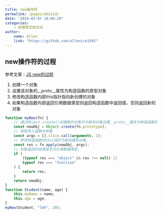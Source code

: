 ```yaml
---
title: new操作符
permalink: /pages/e62a1d/
date: "2024-03-07 10:06:20"
categaries:
    - 前端常见知识点
author:
    name: Allen
    link: "https://github.com/allenice1565"
---
```


## new操作符的过程

参考文章：[JS new的过程](https://juejin.cn/post/7145365237380677668)

1. 创建一个对象
2. 设置该对象的\_\_proto\_\_属性为构造函数的原型对象
3. 修改构造函数内部this指针指向新创建的对象
4. 如果构造函数内部返回引用数据类型则返回构造函数中返回值，否则返回新的对象

```javascript
function myNew(fn) {
    // 通过Object.create()创建新的对象并为新的对象设置__proto__属性为构造函数原型空间
    const newObj = Object.create(fn.prototype);
    // 获取传入函数中参数
    const args = [].slice.call(arguments, 1);
    // 修改构造函数的this指针为新创建的对象,
    const res = fn.apply(newObj, args);
    // 判断返回的结果是否为引用数据类型,
    if (
        (typeof res === "object" && res !== null) ||
        typeof res === "function"
    ) {
        return res;
    }
    return newObj;
}
function Student(name, age) {
    this.myName = name;
    this.age = age;
}
myNew(Student, "lmh", 20);
```
